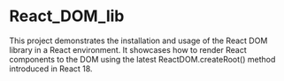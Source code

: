 # React_DOM_lib
This project demonstrates the installation and usage of the React DOM library in a React environment. It showcases how to render React components to the DOM using the latest ReactDOM.createRoot() method introduced in React 18.
